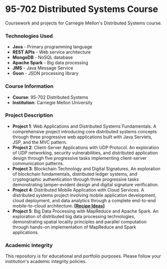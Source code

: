 # 95-702 Distributed Systems Course

Coursework and projects for Carnegie Mellon's Distributed Systems course.

### Technologies Used

- **Java** - Primary programming language
- **REST APIs** - Web service architecture
- **MongoDB** - NoSQL database
- **Apache Spark** - Big data processing
- **JMS** - Java Message Service
- **Gson** - JSON processing library

### Course Information

- **Course**: 95-702 Distributed Systems
- **Institution**: Carnegie Mellon University

### Project Description
- **Project 1**: Web Applications and Distributed Systems Fundamentals. A comprehensive project introducing core distributed systems concepts through three progressive web applications built with Java Servlets, JSP, and the MVC pattern.
- **Project 2**: Client-Server Applications with UDP Protocol. An exploration of UDP networking, security vulnerabilities, and distributed application design through five progressive tasks implementing client-server communication patterns.
- **Project 3**: Blockchain Technology and Digital Signatures. An exploration of blockchain fundamentals, distributed ledger systems, and cryptographic authentication through three progressive tasks demonstrating tamper-evident design and digital signature verification.
- **Project 4**: Distributed Mobile Application with Cloud Services. A distributed systems project involving mobile application development, cloud deployment, and data analytics through a complete end-to-end mobile-to-cloud architecture. **[[Recipe Ideas](https://github.com/chiaszu/95702-distributed-systems/tree/main/RecipeIdeas)]**
- **Project 5**: Big Data Processing with MapReduce and Apache Spark. An exploration of distributed big data processing technologies, demonstrating spatial locality principles and parallel computation through hands-on implementation of MapReduce and Spark applications.


### Academic Integrity

This repository is for educational and portfolio purposes. Please follow your institution's academic integrity policies.
